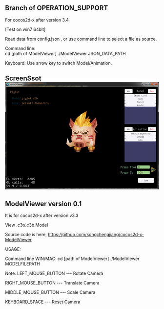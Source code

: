##	Branch of OPERATION_SUPPORT	##
For cocos2d-x after version 3.4

[Test on win7 64bit]

Read data from config.json , or use command line to select a file as source.

 Command line: 	
	cd [path of ModelViewer]
	./ModelViewer JSON_DATA_PATH

Keyboard:
	Use arrow key to switch Model/Animation.

ScreenSsot
![](image/screenshot.png)
---------------------------------------------
## ModelViewer version 0.1 ##
It is for cocos2d-x after version v3.3

View .c3t/.c3b Model

Source code is here,
https://github.com/songchengjiang/cocos2d-x-ModelViewer

USAGE:

Command line
WIN/MAC:
cd [path of ModelViewer]
./ModelViewer MODELFILEPATH

Note: 
LEFT_MOUSE_BUTTON       --- Rotate Camera

RIGHT_MOUSE_BUTTON      --- Translate Camera

MIDDLE_MOUSE_BUTTON    --- Scale Camera

KEYBOARD_SPACE			--- Reset Camera


